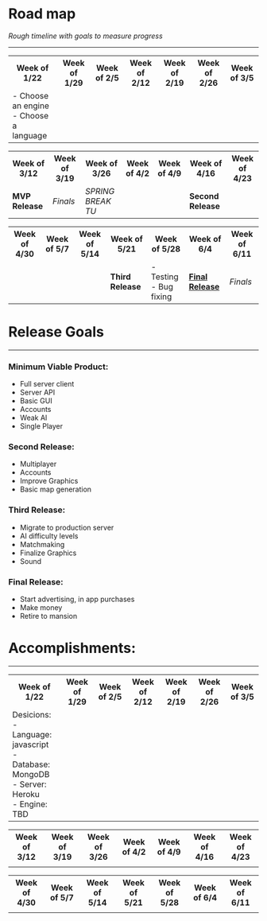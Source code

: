 # Road map
*Rough timeline with goals to measure progress*

---
<table>
  <tr>
    <th>
    Week of 1/22
    </th>
    <th>
    Week of 1/29
    </th>
    <th>
    Week of 2/5
    </th>
    <th>
    Week of 2/12
    </th>
    <th>
    Week of 2/19
    </th>
    <th>
    Week of 2/26
    </th>
    <th>
    Week of 3/5
    </th>
   </tr> 
   <tr>
     <td>
         - Choose an engine <br>
         - Choose a language
     </td>
     <td>
     </td>
     <td>
     </td>
     <td>
     </td>
     <td>
     </td>
     <td>
     </td>
     <td>
     </td>
   </tr>
</table>

<table>
  <tr>
    <th>
    Week of 3/12
    </th>
    <th>
    Week of 3/19
    </th>
    <th>
    Week of 3/26
    </th>
    <th>
    Week of 4/2
    </th>
    <th>
    Week of 4/9
    </th>
    <th>
    Week of 4/16
    </th>
    <th>
    Week of 4/23
    </th>
   </tr> 
   <tr>
     <td>
        <b>MVP Release</b>
     </td>
     <td>
          <i> Finals </i>
     </td>   
     <td>
          <i> SPRING BREAK TU </i>
     </td>
     <td>
     </td>
     <td>
     </td>
     <td>
         <b>Second Release</b>
     </td>
     <td>
     </td>
   </tr>
</table>

<table>
  <tr>
    <th>
    Week of 4/30
    </th>
    <th>
    Week of 5/7
    </th>
    <th>
    Week of 5/14
    </th>
    <th>
    Week of 5/21
    </th>
    <th>
    Week of 5/28
    </th>
    <th>
    Week of 6/4
    </th>
    <th>
    Week of 6/11
    </th>
   </tr>  
   <tr>
     <td>
     </td>
     <td>
     </td>
     <td>
     </td>
     <td>
        <b>Third Release</b>
     </td>
     <td>
         - Testing<br>
         - Bug fixing
     </td>
     <td>
       <b><u>Final Release</u></b>
     </td>
     <td>
        <i> Finals <i>
     </td>
   </tr>
</table>

# Release Goals

---

### Minimum Viable Product:
 - Full server client <br>
 - Server API <br>
 - Basic GUI <br>
 - Accounts <br>
 - Weak AI <br>
 - Single Player <br>
 
### Second Release:
 - Multiplayer<br>
 - Accounts<br>
 - Improve Graphics<br>
 - Basic map generation

### Third Release:
 - Migrate to production server
 - AI difficulty levels
 - Matchmaking
 - Finalize Graphics
 - Sound

### Final Release:
 - Start advertising, in app purchases
 - Make money
 - Retire to mansion
 
 
# Accomplishments:

---
<table>
  <tr>
    <th>
    Week of 1/22
    </th>
    <th>
    Week of 1/29
    </th>
    <th>
    Week of 2/5
    </th>
    <th>
    Week of 2/12
    </th>
    <th>
    Week of 2/19
    </th>
    <th>
    Week of 2/26
    </th>
    <th>
    Week of 3/5
    </th>
   </tr> 
   <tr>
     <td>
       Desicions: <br>
        - Language: javascript <br>
        - Database: MongoDB <br>
        - Server: Heroku <br>
        - Engine: TBD <br>
     </td>
     <td>
     </td>
     <td>
     </td>
     <td>
     </td>
     <td>
     </td>
     <td>
     </td>
     <td>
     </td>
   </tr>
</table>

<table>
  <tr>
    <th>
    Week of 3/12
    </th>
    <th>
    Week of 3/19
    </th>
    <th>
    Week of 3/26
    </th>
    <th>
    Week of 4/2
    </th>
    <th>
    Week of 4/9
    </th>
    <th>
    Week of 4/16
    </th>
    <th>
    Week of 4/23
    </th>
   </tr> 
   <tr>
     <td>
     </td>
     <td>
     </td>   
     <td>
     </td>
     <td>
     </td>
     <td>
     </td>
     <td>
     </td>
     <td>
     </td>
   </tr>
</table>

<table>
  <tr>
    <th>
    Week of 4/30
    </th>
    <th>
    Week of 5/7
    </th>
    <th>
    Week of 5/14
    </th>
    <th>
    Week of 5/21
    </th>
    <th>
    Week of 5/28
    </th>
    <th>
    Week of 6/4
    </th>
    <th>
    Week of 6/11
    </th>
   </tr>  
   <tr>
     <td>
     </td>
     <td>
     </td>
     <td>
     </td>
     <td>
     </td>
     <td>
     </td>
     <td>
     </td>
     <td>
     </td>
   </tr>
</table>
